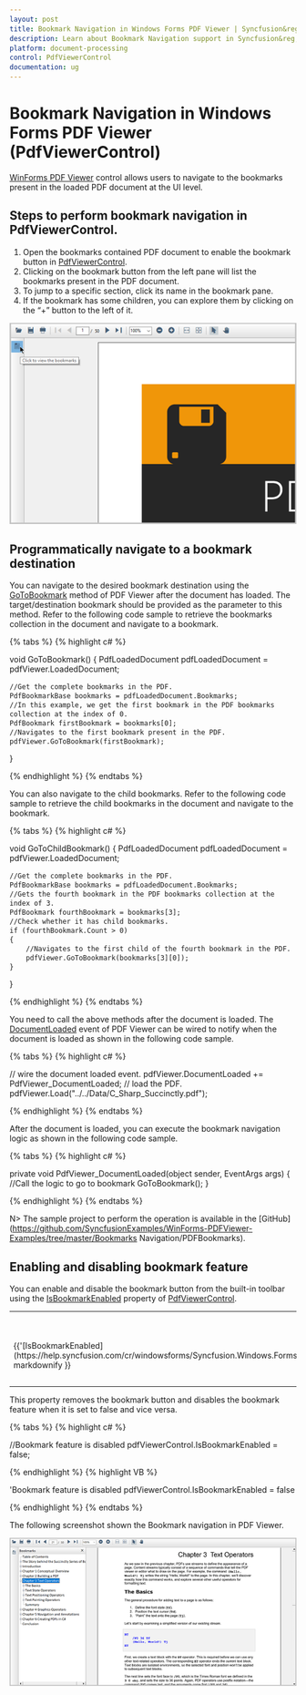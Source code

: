 ```yaml
---
layout: post
title: Bookmark Navigation in Windows Forms PDF Viewer | Syncfusion&reg;
description: Learn about Bookmark Navigation support in Syncfusion&reg; Windows Forms PDF Viewer (PdfViewerControl) control and more details.
platform: document-processing
control: PdfViewerControl
documentation: ug
---
```


# Bookmark Navigation in Windows Forms PDF Viewer (PdfViewerControl)

[WinForms PDF Viewer](https://www.syncfusion.com/winforms-ui-controls/pdf-viewer) control allows users to navigate to the bookmarks present in the loaded PDF document at the UI level. 

## Steps to perform bookmark navigation in PdfViewerControl.

1.	Open the bookmarks contained PDF document to enable the bookmark button in [PdfViewerControl](https://help.syncfusion.com/cr/windowsforms/Syncfusion.Windows.Forms.PdfViewer.PdfViewerControl.html).
2.	Clicking on the bookmark button from the left pane will list the bookmarks present in the PDF document.
3.	To jump to a specific section, click its name in the bookmark pane.
4.	If the bookmark has some children, you can explore them by clicking on the “+” button to the left of it.

![Bookmark Button in WinForms PDF Viewer toolbar](Bookmark_Navigation_images/Bookmark_Navigation_images1.png)  

## Programmatically navigate to a bookmark destination

You can navigate to the desired bookmark destination using the [GoToBookmark](https://help.syncfusion.com/cr/windowsforms/Syncfusion.Windows.Forms.PdfViewer.PdfViewerControl.html#Syncfusion_Windows_Forms_PdfViewer_PdfViewerControl_GoToBookmark_Syncfusion_Pdf_Interactive_PdfBookmark_) method of PDF Viewer after the document has loaded. The target/destination bookmark should be provided as the parameter to this method. Refer to the following code sample to retrieve the bookmarks collection in the document and navigate to a bookmark.

{% tabs %}
{% highlight c# %}

void GoToBookmark()
{
	PdfLoadedDocument pdfLoadedDocument = pdfViewer.LoadedDocument;

	//Get the complete bookmarks in the PDF.
	PdfBookmarkBase bookmarks = pdfLoadedDocument.Bookmarks;
	//In this example, we get the first bookmark in the PDF bookmarks collection at the index of 0.
	PdfBookmark firstBookmark = bookmarks[0];
	//Navigates to the first bookmark present in the PDF.
	pdfViewer.GoToBookmark(firstBookmark);
}

{% endhighlight %}
{% endtabs %}

You can also navigate to the child bookmarks. Refer to the following code sample to retrieve the child bookmarks in the document and navigate to the bookmark.

{% tabs %}
{% highlight c# %}

void GoToChildBookmark()
{
	PdfLoadedDocument pdfLoadedDocument = pdfViewer.LoadedDocument;

	//Get the complete bookmarks in the PDF.
	PdfBookmarkBase bookmarks = pdfLoadedDocument.Bookmarks;
	//Gets the fourth bookmark in the PDF bookmarks collection at the index of 3.
	PdfBookmark fourthBookmark = bookmarks[3];
	//Check whether it has child bookmarks.
	if (fourthBookmark.Count > 0)
	{
		//Navigates to the first child of the fourth bookmark in the PDF.
		pdfViewer.GoToBookmark(bookmarks[3][0]);
	}
}

{% endhighlight %}
{% endtabs %}

You need to call the above methods after the document is loaded. The [DocumentLoaded](https://help.syncfusion.com/cr/windowsforms/Syncfusion.Windows.Forms.PdfViewer.PdfViewerControl.html#Syncfusion_Windows_Forms_PdfViewer_PdfViewerControl_DocumentLoaded) event of PDF Viewer can be wired to notify when the document is loaded as shown in the following code sample.

{% tabs %}
{% highlight c# %}

// wire the document loaded event.
pdfViewer.DocumentLoaded += PdfViewer_DocumentLoaded;
// load the PDF.
pdfViewer.Load("../../Data/C_Sharp_Succinctly.pdf");

{% endhighlight %}
{% endtabs %}

After the document is loaded, you can execute the bookmark navigation logic as shown in the following code sample.

{% tabs %}
{% highlight c# %}

private void PdfViewer_DocumentLoaded(object sender, EventArgs args)
{
	//Call the logic to go to bookmark
	GoToBookmark();
}

{% endhighlight %}
{% endtabs %}

N> The sample project to perform the operation is available in the [GitHub](https://github.com/SyncfusionExamples/WinForms-PDFViewer-Examples/tree/master/Bookmarks Navigation/PDFBookmarks).

## Enabling and disabling bookmark feature

You can enable and disable the bookmark button from the built-in toolbar using the [IsBookmarkEnabled](https://help.syncfusion.com/cr/windowsforms/Syncfusion.Windows.Forms.PdfViewer.PdfViewerControl.html#Syncfusion_Windows_Forms_PdfViewer_PdfViewerControl_IsBookmarkEnabled) property of [PdfViewerControl](https://help.syncfusion.com/cr/windowsforms/Syncfusion.Windows.Forms.PdfViewer.PdfViewerControl.html).

<table>
<tr>
<th>
Property</th><th>
Action</th></tr>
<tr>
<td>
{{'[IsBookmarkEnabled](https://help.syncfusion.com/cr/windowsforms/Syncfusion.Windows.Forms.PdfViewer.PdfViewerControl.html#Syncfusion_Windows_Forms_PdfViewer_PdfViewerControl_IsBookmarkEnabled)'| markdownify }}</td><td>
Enables or disables the bookmark feature.</td></tr>
</table>

This property removes the bookmark button and disables the bookmark feature when it is set to false and vice versa.

{% tabs %}
{% highlight c# %}

//Bookmark feature is disabled
pdfViewerControl.IsBookmarkEnabled = false;

{% endhighlight %}
{% highlight VB %}

'Bookmark feature is disabled
pdfViewerControl.IsBookmarkEnabled = false

{% endhighlight %}
{% endtabs %}

The following screenshot shown the Bookmark navigation in PDF Viewer.

![Bookmark Navigation](Bookmark_Navigation_images/Bookmark_Navigation_images2.png)

